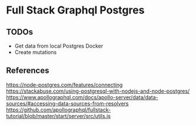 # Full Stack Graphql Postgres

## TODOs

- Get data from local Postgres Docker
- Create mutations

## References
https://node-postgres.com/features/connecting
https://stackabuse.com/using-postgresql-with-nodejs-and-node-postgres/
https://www.apollographql.com/docs/apollo-server/data/data-sources/#accessing-data-sources-from-resolvers
https://github.com/apollographql/fullstack-tutorial/blob/master/start/server/src/utils.js
